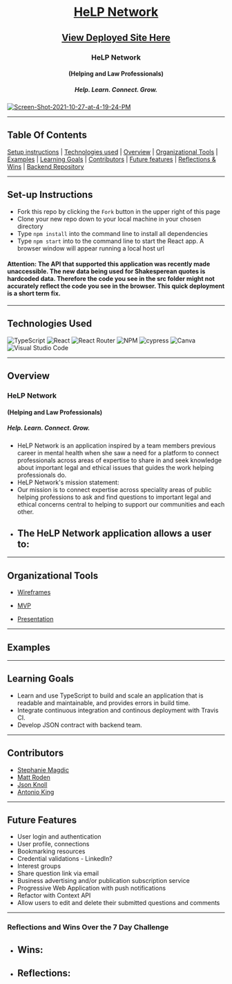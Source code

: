<!-- <div align='center'>
  <a href="https://ibb.co/723H1sn"><img src="https://i.ibb.co/723H1sn/Shakespeare.png" alt="Shakespeare" border="0"></a>
</div> -->
# <p align='center'>[HeLP Network](https://stephaniemagdic.github.io/doth_translate/)</p>
## <p align='center'>[View Deployed Site Here](https://mental-health-fe.herokuapp.com/#/)</p>
### <p align='center'> HeLP Network </p>
#### <p align='center'> (Helping and Law Professionals) </p>
##### <p align='center'> Help. Learn. Connect. Grow. </p>
<a href="https://ibb.co/CVL48pF"><img src="https://i.ibb.co/CVL48pF/Screen-Shot-2021-10-27-at-4-19-24-PM.png" alt="Screen-Shot-2021-10-27-at-4-19-24-PM" border="0" align="center"></a>

---
## Table Of Contents
[Setup instructions](#setup-instructions) | [Technologies used](#technologies-used) | [Overview](#overview) | [Organizational Tools](#Organizational-Tools) | [Examples](#examples) | [Learning Goals](#learning-goals) | [Contributors](#contributors) | [Future features](#future-features) | [Reflections & Wins](#reflections-and-wins) | [Backend Repository](https://github.com/mental-health-org/mental_health_be/tree/readme)

---

## Set-up Instructions
  + Fork this repo by clicking the ```Fork``` button in the upper right of this page
  + Clone your new repo down to your local machine in your chosen directory
  + Type ```npm install``` into the command line to install all dependencies
  + Type ```npm start``` into to the command line to start the React app. A browser window will appear running a local host url

#### Attention: The API that supported this application was recently made unaccessible. The new data being used for Shakesperean quotes is hardcoded data. Therefore the code you see in the src folder might not accurately reflect the code you see in the browser. This quick deployment is a short term fix.

---

## Technologies Used

![TypeScript](https://img.shields.io/badge/typescript-%23007ACC.svg?style=for-the-badge&logo=typescript&logoColor=white) ![React](https://img.shields.io/badge/react-%2320232a.svg?style=for-the-badge&logo=react&logoColor=%2361DAFB) ![React Router](https://img.shields.io/badge/React_Router-CA4245?style=for-the-badge&logo=react-router&logoColor=white) ![NPM](https://img.shields.io/badge/NPM-%23000000.svg?style=for-the-badge&logo=npm&logoColor=white) ![cypress](https://img.shields.io/badge/-cypress-%23E5E5E5?style=for-the-badge&logo=cypress&logoColor=058a5e) ![Canva](https://img.shields.io/badge/Canva-%2300C4CC.svg?style=for-the-badge&logo=Canva&logoColor=white) ![Visual Studio Code](https://img.shields.io/badge/Visual%20Studio%20Code-0078d7.svg?style=for-the-badge&logo=visual-studio-code&logoColor=white) 

---

## Overview
### HeLP Network
#### (Helping and Law Professionals)
##### Help. Learn. Connect. Grow.
+ HeLP Network is an application inspired by a team members previous career in mental health when she saw a need for a platform to connect professionals across areas of expertise
to share in and seek knowledge about important legal and ethical issues that guides the work helping professionals do.
+ HeLP Network's mission statement:
+ Our mission is to connect expertise across speciality areas of public helping professions to ask and find questions to important legal and ethical concerns central to helping to support our communities and each other.
+ The HeLP Network application allows a user to:
  - 
  

---

## Organizational Tools

+ [Wireframes](https://miro.com/app/board/o9J_lvMEdaw=/)

+ [MVP](https://i.ibb.co/CM70fSn/shakespeare-gif-1.gif)

+ [Presentation](https://docs.google.com/presentation/d/10ge_ay2CDi2EQl2OXQGx2XlkOoEywuQl_h5EXHP6fXk/edit#slide=id.p)

---

## Examples


---

## Learning Goals
+ Learn and use TypeScript to build and scale an application that is readable and maintainable, and provides errors in build time.
+ Integrate continuous integration and continous deployment with Travis CI.
+ Develop JSON contract with backend team.


---

## Contributors
   + [Stephanie Magdic](https://github.com/stephaniemagdic) 
   + [Matt Roden](https://github.com/Matt-Roden)
   + [Json Knoll](https://github.com/JasonPKnoll)
   + [Antonio King](https://github.com/antoniojking)
   
---


## Future Features
+ User login and authentication
+ User profile, connections
+ Bookmarking resources
+ Credential validations - LinkedIn?
+ Interest groups
+ Share question link via email
+ Business advertising and/or publication subscription service
+ Progressive Web Application with push notifications
+ Refactor with Context API
+ Allow users to edit and delete their submitted questions and comments



---

### Reflections and Wins Over the 7 Day Challenge
+ Wins:
  - 
+ Reflections:
  - 
